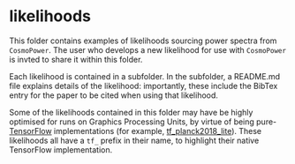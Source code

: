 # likelihoods 

This folder contains examples of likelihoods sourcing power spectra from ``CosmoPower``. The user who develops a new likelihood for use with ``CosmoPower`` is invted to share it within this folder.

Each likelihood is contained in a subfolder. In the subfolder, a README.md file explains details of the likelihood: importantly, these include the BibTex entry for the paper to be cited when using that likelihood.

Some of the likelihoods contained in this folder may have be highly optimised for runs on Graphics Processing Units, by virtue of being pure-[TensorFlow](https://www.tensorflow.org/) implementations (for example, [tf_planck2018_lite](https://github.com/alessiospuriomancini/cosmopower_public/blob/main/likelihoods/tf_planck2018_lite)). These likelihoods all have a ``tf_`` prefix in their name, to highlight their native TensorFlow implementation.
